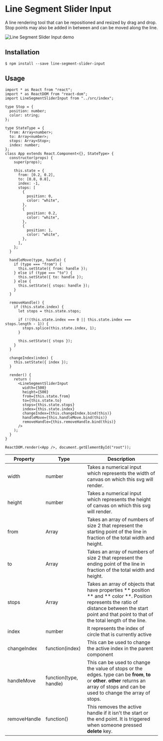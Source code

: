 <!-- # TSDX React User Guide

Congrats! You just saved yourself hours of work by bootstrapping this project with TSDX. Let’s get you oriented with what’s here and how to use it.

> This TSDX setup is meant for developing React components (not apps!) that can be published to NPM. If you’re looking to build an app, you should use `create-react-app`, `razzle`, `nextjs`, `gatsby`, or `react-static`.

> If you’re new to TypeScript and React, checkout [this handy cheatsheet](https://github.com/sw-yx/react-typescript-cheatsheet/)

## Commands

TSDX scaffolds your new library inside `/src`, and also sets up a [Parcel-based](https://parceljs.org) playground for it inside `/example`.

The recommended workflow is to run TSDX in one terminal:

```
npm start # or yarn start
```

This builds to `/dist` and runs the project in watch mode so any edits you save inside `src` causes a rebuild to `/dist`.

Then run the example inside another:

```
cd example
npm i # or yarn to install dependencies
npm start # or yarn start
```

The default example imports and live reloads whatever is in `/dist`, so if you are seeing an out of date component, make sure TSDX is running in watch mode like we recommend above. **No symlinking required**, [we use Parcel's aliasing](https://github.com/palmerhq/tsdx/pull/88/files).

To do a one-off build, use `npm run build` or `yarn build`.

To run tests, use `npm test` or `yarn test`.

## Configuration

Code quality is [set up for you](https://github.com/palmerhq/tsdx/pull/45/files) with `prettier`, `husky`, and `lint-staged`. Adjust the respective fields in `package.json` accordingly.

### Jest

Jest tests are set up to run with `npm test` or `yarn test`. This runs the test watcher (Jest) in an interactive mode. By default, runs tests related to files changed since the last commit.

#### Setup Files

This is the folder structure we set up for you:

```
/example
  index.html
  index.tsx       # test your component here in a demo app
  package.json
  tsconfig.json
/src
  index.tsx       # EDIT THIS
/test
  blah.test.tsx   # EDIT THIS
.gitignore
package.json
README.md         # EDIT THIS
tsconfig.json
```

#### React Testing Library

We do not set up `react-testing-library` for you yet, we welcome contributions and documentation on this.

### Rollup

TSDX uses [Rollup v1.x](https://rollupjs.org) as a bundler and generates multiple rollup configs for various module formats and build settings. See [Optimizations](#optimizations) for details.

### TypeScript

`tsconfig.json` is set up to interpret `dom` and `esnext` types, as well as `react` for `jsx`. Adjust according to your needs.

## Continuous Integration

### Travis

_to be completed_

### Circle

_to be completed_

## Optimizations

Please see the main `tsdx` [optimizations docs](https://github.com/palmerhq/tsdx#optimizations). In particular, know that you can take advantage of development-only optimizations:

```js
// ./types/index.d.ts
declare var __DEV__: boolean;

// inside your code...
if (__DEV__) {
  console.log('foo');
}
```

You can also choose to install and use [invariant](https://github.com/palmerhq/tsdx#invariant) and [warning](https://github.com/palmerhq/tsdx#warning) functions.

## Module Formats

CJS, ESModules, and UMD module formats are supported.

The appropriate paths are configured in `package.json` and `dist/index.js` accordingly. Please report if any issues are found.

## Using the Playground

```
cd example
npm i # or yarn to install dependencies
npm start # or yarn start
```

The default example imports and live reloads whatever is in `/dist`, so if you are seeing an out of date component, make sure TSDX is running in watch mode like we recommend above. **No symlinking required**!

## Deploying the Playground

The Playground is just a simple [Parcel](https://parceljs.org) app, you can deploy it anywhere you would normally deploy that. Here are some guidelines for **manually** deploying with the Netlify CLI (`npm i -g netlify-cli`):

```bash
cd example # if not already in the example folder
npm run build # builds to dist
netlify deploy # deploy the dist folder
```

Alternatively, if you already have a git repo connected, you can set up continuous deployment with Netlify:

```bash
netlify init
# build command: yarn build && cd example && yarn && yarn build
# directory to deploy: example/dist
# pick yes for netlify.toml
```

## Named Exports

Per Palmer Group guidelines, [always use named exports.](https://github.com/palmerhq/typescript#exports) Code split inside your React app instead of your React library.

## Including Styles

There are many ways to ship styles, including with CSS-in-JS. TSDX has no opinion on this, configure how you like.

For vanilla CSS, you can include it at the root directory and add it to the `files` section in your `package.json`, so that it can be imported separately by your users and run through their bundler's loader.

## Publishing to NPM

We recommend using https://github.com/sindresorhus/np.

## Usage with Lerna

When creating a new package with TSDX within a project set up with Lerna, you might encounter a `Cannot resolve dependency` error when trying to run the `example` project. To fix that you will need to make changes to the `package.json` file _inside the `example` directory_.

The problem is that due to the nature of how dependencies are installed in Lerna projects, the aliases in the example project's `package.json` might not point to the right place, as those dependencies might have been installed in the root of your Lerna project.

Change the `alias` to point to where those packages are actually installed. This depends on the directory structure of your Lerna project, so the actual path might be different from the diff below.

```diff
   "alias": {
-    "react": "../node_modules/react",
-    "react-dom": "../node_modules/react-dom"
+    "react": "../../../node_modules/react",
+    "react-dom": "../../../node_modules/react-dom"
   },
```

An alternative to fixing this problem would be to remove aliases altogether and define the dependencies referenced as aliases as dev dependencies instead. [However, that might cause other problems.](https://github.com/palmerhq/tsdx/issues/64) -->

# Line Segment Slider Input

A line rendering tool that can be repositioned and resized by drag and drop. Stop points may also be added in between and can be moved along the line.

![Line Segment Slider Input demo](https://media.giphy.com/media/LkkHdv6w8L3AOsXCbd/giphy.gif)


## Installation

``` $ npm install --save line-segment-slider-input ```


## Usage

```
import * as React from "react";
import * as ReactDOM from "react-dom";
import LineSegmentSliderInput from "../src/index";

type Stop = {
  position: number;
  color: string;
};

type StateType = {
  from: Array<number>;
  to: Array<number>;
  stops: Array<Stop>;
  index: number;
};
class App extends React.Component<{}, StateType> {
  constructor(props) {
    super(props);

    this.state = {
      from: [0.2, 0.2],
      to: [0.8, 0.8],
      index: -1,
      stops: [
        {
          position: 0,
          color: "white",
        },
        {
          position: 0.2,
          color: "white",
        },
        {
          position: 1,
          color: "white",
        },
      ],
    };
  }

  handleMove(type, handle) {
    if (type === "from") {
      this.setState({ from: handle });
    } else if (type === "to") {
      this.setState({ to: handle });
    } else {
      this.setState({ stops: handle });
    }
  }

  removeHandle() {
    if (this.state.index) {
      let stops = this.state.stops;

      if (!(this.state.index === 0 || this.state.index === stops.length - 1)) {
        stops.splice(this.state.index, 1);
      }

      this.setState({ stops });
    }
  }

  changeIndex(index) {
    this.setState({ index });
  }

  render() {
    return (
      <LineSegmentSliderInput
        width={500}
        height={500}
        from={this.state.from}
        to={this.state.to}
        stops={this.state.stops}
        index={this.state.index}
        changeIndex={this.changeIndex.bind(this)}
        handleMove={this.handleMove.bind(this)}
        removeHandle={this.removeHandle.bind(this)}
      />
    );
  }
}

ReactDOM.render(<App />, document.getElementById("root"));

```

| Property     | Type                   | Description                                                                                                                                                                                              |
| ------------ | ---------------------- | -------------------------------------------------------------------------------------------------------------------------------------------------------------------------------------------------------- |
| width        | number                 | Takes a numerical input which represents the width of canvas on which this svg will render.                                                                                                              |
| height       | number                 | Takes a numerical input which represents the height of canvas on which this svg will render.                                                                                                             |
| from         | Array                  | Takes an array of numbers of size 2 that represent the starting point of the line in fraction of the total width and height.                                                                             |
| to           | Array                  | Takes an array of numbers of size 2 that represent the ending point of the line in fraction of the total width and height.                                                                               |
| stops        | Array                  | Takes an array of objects that have properties ** position ** and ** color **. Position represents the ratio of distance between the start point and that point to that of the total length of the line. |
| index        | number                 | It represents the index of circle that is currently active                                                                                                                                               |
| changeIndex  | function(index)        | This can be used to change the active index in the parent component                                                                                                                                      |
| handleMove   | function(type, handle) | This can be used to change the value of stops or the edges. type can be **from**, **to** or **other**. **other** returns an array of stops and can be used to change the array of stops.                 |
| removeHandle | function()             | This removes the active handle if it isn't the start or the end point. It is triggered when someone pressed **delete** key.                                                                              |
